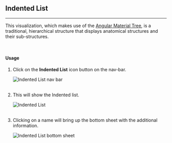 ## Indented List

---

This visualization, which makes use of the [Angular Material Tree](https://material.angular.io/components/tree/overview), is a traditional, hierarchical structure that displays anatomical structures and their sub-structures.

<br>

#### Usage

1. Click on the **Indented List** icon button on the nav-bar.

   <img src="assets/docs/indented-list/nav.png" alt="Indented List nav bar" class="md-img p-2 w-75">
   <br>
   <br>

2. This will show the Indented list.

   <img src="assets/docs/indented-list/il.png" alt="Indented List" class="md-img p-2 w-75">
   <br>
   <br>

3. Clicking on a name will bring up the bottom sheet with the additional information.

   <img src="assets/docs/indented-list/bottom.png" alt="Indented List bottom sheet" class="md-img p-2 w-75">
   <br>
   <br>
